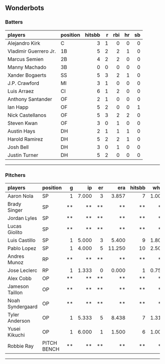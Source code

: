 ## Wonderbots

### Batters

 
|players               |position | hitsbb|  r| rbi| hr| sb| 
|:---------------------|:--------|------:|--:|---:|--:|--:| 
|Alejandro Kirk        |C        |      3|  1|   0|  0|  0| 
|Vladimir Guerrero Jr. |1B       |      5|  2|   2|  1|  0| 
|Marcus Semien         |2B       |      4|  2|   2|  0|  0| 
|Manny Machado         |3B       |      0|  0|   0|  0|  0| 
|Xander Bogaerts       |SS       |      5|  3|   2|  1|  0| 
|J.P. Crawford         |MI       |      3|  1|   0|  0|  0| 
|Luis Arraez           |CI       |      6|  1|   2|  0|  0| 
|Anthony Santander     |OF       |      2|  1|   0|  0|  0| 
|Ian Happ              |OF       |      5|  2|   0|  0|  1| 
|Nick Castellanos      |OF       |      5|  3|   2|  2|  0| 
|Steven Kwan           |OF       |      3|  0|   1|  0|  0| 
|Austin Hays           |DH       |      2|  1|   1|  1|  0| 
|Harold Ramirez        |DH       |      5|  2|   2|  1|  0| 
|Josh Bell             |DH       |      3|  0|   1|  0|  0| 
|Justin Turner         |DH       |      5|  2|   0|  0|  0| 


* * *

### Pitchers

 
|players          |position    |  g|    ip| er|    era| hitsbb|  whip| so|  w| sv| 
|:----------------|:-----------|--:|-----:|--:|------:|------:|-----:|--:|--:|--:| 
|Aaron Nola       |SP          |  1| 7.000|  3|  3.857|      7| 1.000|  3|  0|  0| 
|Brady Singer     |SP          | **|    **| **|     **|     **|    **| **| **| **| 
|Jordan Lyles     |SP          | **|    **| **|     **|     **|    **| **| **| **| 
|Lucas Giolito    |SP          | **|    **| **|     **|     **|    **| **| **| **| 
|Luis Castillo    |SP          |  1| 5.000|  3|  5.400|      9| 1.800|  8|  0|  0| 
|Pablo Lopez      |SP          |  1| 4.000|  5| 11.250|     10| 2.500|  6|  0|  0| 
|Andres Munoz     |RP          | **|    **| **|     **|     **|    **| **| **| **| 
|Jose Leclerc     |RP          |  1| 1.333|  0|  0.000|      1| 0.750|  2|  0|  0| 
|Alex Cobb        |OP          | **|    **| **|     **|     **|    **| **| **| **| 
|Jameson Taillon  |OP          | **|    **| **|     **|     **|    **| **| **| **| 
|Noah Syndergaard |OP          | **|    **| **|     **|     **|    **| **| **| **| 
|Tyler Anderson   |OP          |  1| 5.333|  5|  8.438|      7| 1.312|  1|  0|  0| 
|Yusei Kikuchi    |OP          |  1| 6.000|  1|  1.500|      6| 1.000|  3|  1|  0| 
|Robbie Ray       |PITCH BENCH | **|    **| **|     **|     **|    **| **| **| **| 


* * *


